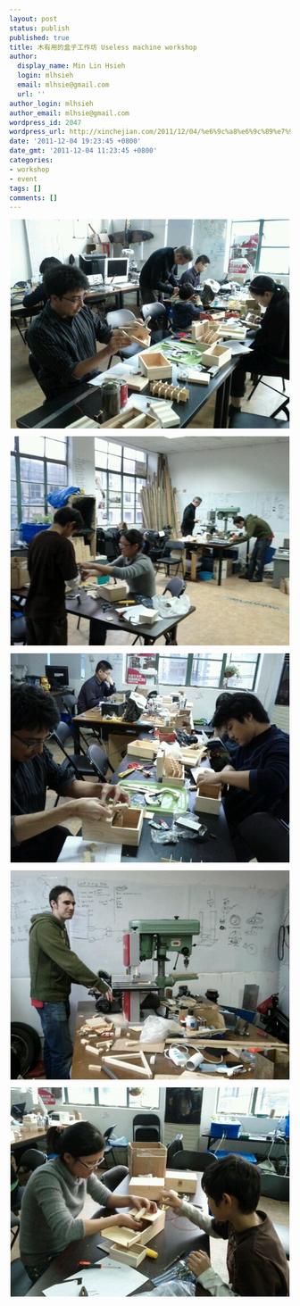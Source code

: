 ```yaml
---
layout: post
status: publish
published: true
title: 木有用的盒子工作坊 Useless machine workshop
author:
  display_name: Min Lin Hsieh
  login: mlhsieh
  email: mlhsie@gmail.com
  url: ''
author_login: mlhsieh
author_email: mlhsie@gmail.com
wordpress_id: 2047
wordpress_url: http://xinchejian.com/2011/12/04/%e6%9c%a8%e6%9c%89%e7%94%a8%e7%9a%84%e7%9b%92%e5%ad%90%e5%b7%a5%e4%bd%9c%e5%9d%8a-useless-machine-workshop/
date: '2011-12-04 19:23:45 +0800'
date_gmt: '2011-12-04 11:23:45 +0800'
categories:
- workshop
- event
tags: []
comments: []
---
```

<p><img style="display:block;margin-right:auto;margin-left:auto;" alt="image" src="/uploads/2011/12/wpid-IMG_20111204_162637.jpg" /></p>
<p><img style="display:block;margin-right:auto;margin-left:auto;" alt="image" src="/uploads/2011/12/wpid-IMG_20111204_165149.jpg" /></p>
<p><img style="display:block;margin-right:auto;margin-left:auto;" alt="image" src="/uploads/2011/12/wpid-IMG_20111204_165130.jpg" /></p>
<p><img style="display:block;margin-right:auto;margin-left:auto;" alt="image" src="/uploads/2011/12/wpid-IMG_20111204_162724.jpg" /></p>
<p><img style="display:block;margin-right:auto;margin-left:auto;" alt="image" src="/uploads/2011/12/wpid-IMG_20111204_162646.jpg" /></p>
